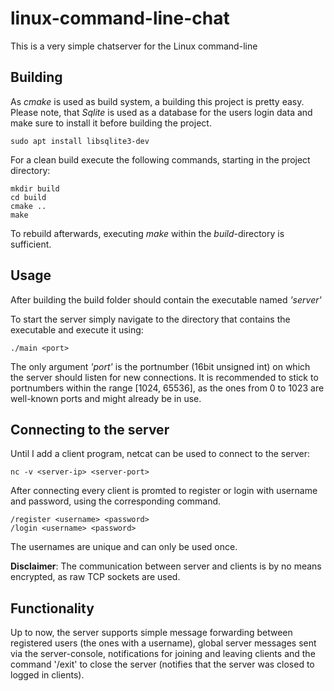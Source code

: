 # linux-command-line-chat
This is a very simple chatserver for the Linux command-line

## Building
As *cmake* is used as build system, a building this project is pretty easy.
Please note, that *Sqlite* is used as a database for the users login data and make sure to install it before building the project.
```
sudo apt install libsqlite3-dev
```

For a clean build execute the following commands, starting in the project directory:
```
mkdir build
cd build
cmake ..
make
```

To rebuild afterwards, executing *make* within the *build*-directory is sufficient.

## Usage
After building the build folder should contain the executable named *'server'*

To start the server simply navigate to the directory that contains the executable and execute it using:
```
./main <port>
```
The only argument *'port'* is the portnumber (16bit unsigned int) on which the server should listen for new connections.
It is recommended to stick to portnumbers within the range [1024, 65536], as the ones from 0 to 1023 are well-known ports and might already be in use.

## Connecting to the server
Until I add a client program, netcat can be used to connect to the server:
```
nc -v <server-ip> <server-port>
```
After connecting every client is promted to register or login with username and password, using the corresponding command.

```
/register <username> <password>
/login <username> <password>
```

The usernames are unique and can only be used once.

**Disclaimer**: The communication between server and clients is by no means encrypted, as raw TCP sockets are used.

## Functionality
Up to now, the server supports simple message forwarding between registered users (the ones with a username), 
global server messages sent via the server-console, notifications for joining and leaving clients and the command '/exit' to close the server (notifies that the server was closed to logged in clients).
